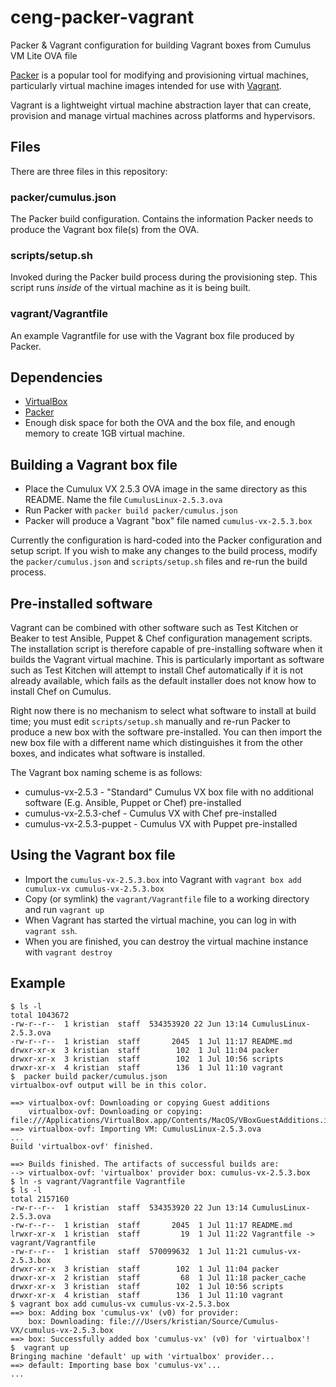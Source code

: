 # ceng-packer-vagrant
Packer &amp; Vagrant configuration for building Vagrant boxes from Cumulus VM Lite OVA file

[Packer](https://www.packer.io/) is a popular tool for modifying and provisioning virtual machines, particularly virtual machine images intended for use with [Vagrant](https://www.vagrantup.com/).

Vagrant is a lightweight virtual machine abstraction layer that can create, provision and manage virtual machines across platforms and hypervisors.

## Files

There are three files in this repository:

### packer/cumulus.json

The Packer build configuration. Contains the information Packer needs to produce the Vagrant box file(s) from the OVA.

### scripts/setup.sh

Invoked during the Packer build process during the provisioning step. This script runs *inside* of the virtual machine as it is being built.

### vagrant/Vagrantfile

An example Vagrantfile for use with the Vagrant box file produced by Packer.

## Dependencies

* [VirtualBox](https://www.virtualbox.org/)
* [Packer](https://www.packer.io/)
* Enough disk space for both the OVA and the box file, and enough memory to create 1GB virtual machine.

## Building a Vagrant box file

* Place the Cumulux VX 2.5.3 OVA image in the same directory as this README. Name the file `CumulusLinux-2.5.3.ova`
* Run Packer with `packer build packer/cumulus.json`
* Packer will produce a Vagrant "box" file named `cumulus-vx-2.5.3.box`

Currently the configuration is hard-coded into the Packer configuration and setup script. If you wish to make any changes to the build process, modify the `packer/cumulus.json` and `scripts/setup.sh` files and re-run the build process.

## Pre-installed software

Vagrant can be combined with other software such as Test Kitchen or Beaker to test Ansible, Puppet & Chef configuration management scripts. The installation script is therefore capable of pre-installing software when it builds the Vagrant virtual machine. This is particularly important as software such as Test Kitchen will attempt to install Chef automatically if it is not already available, which fails as the default installer does not know how to install Chef on Cumulus.

Right now there is no mechanism to select what software to install at build time; you must edit `scripts/setup.sh` manually and re-run Packer to produce a new box with the software pre-installed. You can then import the new box file with a different name which distinguishes it from the other boxes, and indicates what software is installed.

The Vagrant box naming scheme is as follows:

* cumulus-vx-2.5.3        - "Standard" Cumulus VX box file with no additional software (E.g. Ansible, Puppet or Chef) pre-installed
* cumulus-vx-2.5.3-chef   - Cumulus VX with Chef pre-installed
* cumulus-vx-2.5.3-puppet - Cumulus VX with Puppet pre-installed

## Using the Vagrant box file

* Import the `cumulus-vx-2.5.3.box` into Vagrant with `vagrant box add cumulux-vx cumulus-vx-2.5.3.box`
* Copy (or symlink) the `vagrant/Vagrantfile` file to a working directory and run `vagrant up`
* When Vagrant has started the virtual machine, you can log in with `vagrant ssh`.
* When you are finished, you can destroy the virtual machine instance with `vagrant destroy`

## Example
```
$ ls -l
total 1043672
-rw-r--r--  1 kristian  staff  534353920 22 Jun 13:14 CumulusLinux-2.5.3.ova
-rw-r--r--  1 kristian  staff       2045  1 Jul 11:17 README.md
drwxr-xr-x  3 kristian  staff        102  1 Jul 11:04 packer
drwxr-xr-x  3 kristian  staff        102  1 Jul 10:56 scripts
drwxr-xr-x  4 kristian  staff        136  1 Jul 11:10 vagrant
$  packer build packer/cumulus.json
virtualbox-ovf output will be in this color.

==> virtualbox-ovf: Downloading or copying Guest additions
    virtualbox-ovf: Downloading or copying: file:///Applications/VirtualBox.app/Contents/MacOS/VBoxGuestAdditions.iso
==> virtualbox-ovf: Importing VM: CumulusLinux-2.5.3.ova
...
Build 'virtualbox-ovf' finished.

==> Builds finished. The artifacts of successful builds are:
--> virtualbox-ovf: 'virtualbox' provider box: cumulus-vx-2.5.3.box
$ ln -s vagrant/Vagrantfile Vagrantfile
$ ls -l
total 2157160
-rw-r--r--  1 kristian  staff  534353920 22 Jun 13:14 CumulusLinux-2.5.3.ova
-rw-r--r--  1 kristian  staff       2045  1 Jul 11:17 README.md
lrwxr-xr-x  1 kristian  staff         19  1 Jul 11:22 Vagrantfile -> vagrant/Vagrantfile
-rw-r--r--  1 kristian  staff  570099632  1 Jul 11:21 cumulus-vx-2.5.3.box
drwxr-xr-x  3 kristian  staff        102  1 Jul 11:04 packer
drwxr-xr-x  2 kristian  staff         68  1 Jul 11:18 packer_cache
drwxr-xr-x  3 kristian  staff        102  1 Jul 10:56 scripts
drwxr-xr-x  4 kristian  staff        136  1 Jul 11:10 vagrant
$ vagrant box add cumulus-vx cumulus-vx-2.5.3.box
==> box: Adding box 'cumulus-vx' (v0) for provider:
    box: Downloading: file:///Users/kristian/Source/Cumulus-VX/cumulus-vx-2.5.3.box
==> box: Successfully added box 'cumulus-vx' (v0) for 'virtualbox'!
$  vagrant up
Bringing machine 'default' up with 'virtualbox' provider...
==> default: Importing base box 'cumulus-vx'...
...
``` 

